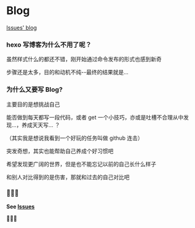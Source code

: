 # Blog
[Issues' blog](https://github.com/Yevvb/Blog/issues)

### hexo 写博客为什么不用了呢？

虽然样式什么的都还不错，刚开始通过命令发布的形式也感到新奇

步骤还是太多，目的和动机不纯--最终的结果就是...

### 为什么又要写 Blog?

主要目的是想挑战自己

<quote>能否做到每天都写一段代码，或者 get 一个小技巧，亦或是吐槽不合理从中发现...，养成天天写... ？</quote>

<p color='#eeeeee'>（其实我是想说我看到一个好玩的任务叫做 github 连击）</p>

突发奇想，其实也能帮助自己养成个好习惯吧

希望发现更广阔的世界，但是也不能忘记以前的自己长什么样子

和别人对比得到的是伤害，那就和过去的自己对比吧

### :punch::punch::punch:

**See [Issues](https://github.com/Yevvb/Blog/issues)**

 :pray::pray::pray:
